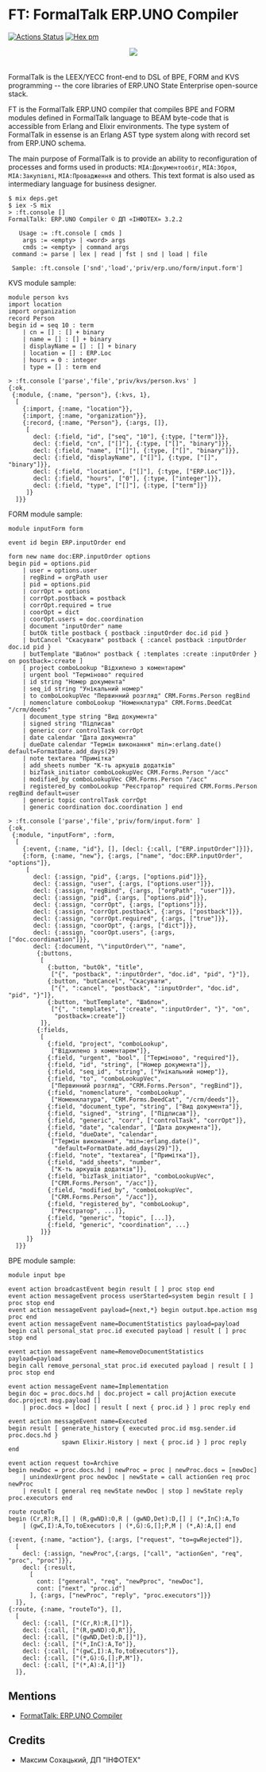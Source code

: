 FT: FormalTalk ERP.UNO Compiler
===============================

[![Actions Status](https://github.com/erpuno/ft/workflows/mix/badge.svg)](https://github.com/erpuno/ft/actions)
[![Hex pm](https://img.shields.io/hexpm/v/ft.svg?style=flat)](https://hex.pm/packages/ft)

<div align=center><img src="https://tonpa.guru/stream/2023/FT-23.svg"></div>
<br><br>
FormalTalk is the LEEX/YECC front-end to DSL of BPE, FORM and KVS
programming -- the core libraries of ERP.UNO State Enterprise open-source stack.

FT is the FormalTalk ERP.UNO compiler that compiles BPE and FORM
modules defined in FormalTalk language to BEAM byte-code that is
accessible from Erlang and Elixir environments. The type system
of FormalTalk in essense is an Erlang AST type system along with
record set from ERP.UNO schema.

The main purpose of FormalTalk is to provide an ability to
reconfiguration of processes and forms used in products:
`MIA:Документообіг`, `МІА:Зброя`, `МІА:Закупівлі`, `МІА:Провадження`
and others. This text format is also used as intermediary language
for business designer.

```
$ mix deps.get
$ iex -S mix
> :ft.console []
FormalTalk: ERP.UNO Compiler © ДП «ІНФОТЕХ» 3.2.2

   Usage := :ft.console [ cmds ]
    args := <empty> | <word> args
    cmds := <empty> | command args
 command := parse | lex | read | fst | snd | load | file

 Sample: :ft.console ['snd','load','priv/erp.uno/form/input.form']
```

KVS module sample:

```
module person kvs
import location
import organization
record Person
begin id = seq 10 : term
    | cn = [] : [] + binary
    | name = [] : [] + binary
    | displayName = [] : [] + binary
    | location = [] : ERP.Loc
    | hours = 0 : integer
    | type = [] : term end

```

```
> :ft.console ['parse','file','priv/kvs/person.kvs' ]
{:ok,
 {:module, {:name, "person"}, {:kvs, 1},
  [
    {:import, {:name, "location"}},
    {:import, {:name, "organization"}},
    {:record, {:name, "Person"}, {:args, []},
     [
       decl: {:field, "id", ["seq", "10"], {:type, ["term"]}},
       decl: {:field, "cn", ["[]"], {:type, ["[]", "binary"]}},
       decl: {:field, "name", ["[]"], {:type, ["[]", "binary"]}},
       decl: {:field, "displayName", ["[]"], {:type, ["[]", "binary"]}},
       decl: {:field, "location", ["[]"], {:type, ["ERP.Loc"]}},
       decl: {:field, "hours", ["0"], {:type, ["integer"]}},
       decl: {:field, "type", ["[]"], {:type, ["term"]}}
     ]}
  ]}}
```


FORM module sample:

```
module inputForm form

event id begin ERP.inputOrder end

form new name doc:ERP.inputOrder options
begin pid = options.pid
    | user = options.user
    | regBind = orgPath user
    | pid = options.pid
    | corrOpt = options
    | corrOpt.postback = postback
    | corrOpt.required = true
    | coorOpt = dict
    | coorOpt.users = doc.coordination
    | document "inputOrder" name
    [ butOk title postback { postback :inputOrder doc.id pid }
    | butCancel "Скасувати" postback { :cancel postback :inputOrder doc.id pid }
    | butTemplate "Шаблон" postback { :templates :create :inputOrder } on postback=:create ]
    [ project comboLookup "Відхилено з коментарем"
    | urgent bool "Терміново" required
    | id string "Номер документа"
    | seq_id string "Унікальний номер"
    | to comboLookupVec "Первинний розгляд" CRM.Forms.Person regBind
    | nomenclature comboLookup "Номенклатура" CRM.Forms.DeedCat "/crm/deeds"
    | document_type string "Вид документа"
    | signed string "Підписав"
    | generic corr controlTask corrOpt
    | date calendar "Дата документа"
    | dueDate calendar "Термін виконання" min=:erlang.date() default=FormatDate.add_days(29)
    | note textarea "Примітка"
    | add_sheets number "К-ть аркушів додатків"
    | bizTask_initiator comboLookupVec CRM.Forms.Person "/acc"
    | modified_by comboLookupVec CRM.Forms.Person "/acc"
    | registered_by comboLookup "Реєстратор" required CRM.Forms.Person regBind default=user
    | generic topic controlTask corrOpt
    | generic coordination doc.coordination ] end

```

```
> :ft.console ['parse','file','priv/form/input.form' ]
{:ok,
 {:module, "inputForm", :form,
  [
    {:event, {:name, "id"}, [], [decl: {:call, ["ERP.inputOrder"]}]},
    {:form, {:name, "new"}, {:args, ["name", "doc:ERP.inputOrder", "options"]},
     [
       decl: {:assign, "pid", {:args, ["options.pid"]}},
       decl: {:assign, "user", {:args, ["options.user"]}},
       decl: {:assign, "regBind", {:args, ["orgPath", "user"]}},
       decl: {:assign, "pid", {:args, ["options.pid"]}},
       decl: {:assign, "corrOpt", {:args, ["options"]}},
       decl: {:assign, "corrOpt.postback", {:args, ["postback"]}},
       decl: {:assign, "corrOpt.required", {:args, ["true"]}},
       decl: {:assign, "coorOpt", {:args, ["dict"]}},
       decl: {:assign, "coorOpt.users", {:args, ["doc.coordination"]}},
       decl: {:document, "\"inputOrder\"", "name",
        {:buttons,
         [
           {:button, "butOk", "title",
            ["{", "postback", ":inputOrder", "doc.id", "pid", "}"]},
           {:button, "butCancel", "Скасувати",
            ["{", ":cancel", "postback", ":inputOrder", "doc.id", "pid", "}"]},
           {:button, "butTemplate", "Шаблон",
            ["{", ":templates", ":create", ":inputOrder", "}", "on",
             "postback=:create"]}
         ]},
        {:fields,
         [
           {:field, "project", "comboLookup",
            ["Відхилено з коментарем"]},
           {:field, "urgent", "bool", ["Терміново", "required"]},
           {:field, "id", "string", ["Номер документа"]},
           {:field, "seq_id", "string", ["Унікальний номер"]},
           {:field, "to", "comboLookupVec",
            ["Первинний розгляд", "CRM.Forms.Person", "regBind"]},
           {:field, "nomenclature", "comboLookup",
            ["Номенклатура", "CRM.Forms.DeedCat", "/crm/deeds"]},
           {:field, "document_type", "string", ["Вид документа"]},
           {:field, "signed", "string", ["Підписав"]},
           {:field, "generic", "corr", ["controlTask", "corrOpt"]},
           {:field, "date", "calendar", ["Дата документа"]},
           {:field, "dueDate", "calendar",
            ["Термін виконання", "min=:erlang.date()",
             "default=FormatDate.add_days(29)"]},
           {:field, "note", "textarea", ["Примітка"]},
           {:field, "add_sheets", "number",
            ["К-ть аркушів додатків"]},
           {:field, "bizTask_initiator", "comboLookupVec",
            ["CRM.Forms.Person", "/acc"]},
           {:field, "modified_by", "comboLookupVec",
            ["CRM.Forms.Person", "/acc"]},
           {:field, "registered_by", "comboLookup",
            ["Реєстратор", ...]},
           {:field, "generic", "topic", [...]},
           {:field, "generic", "coordination", ...}
         ]}}
     ]}
  ]}}
```

BPE module sample:

```
module input bpe

event action broadcastEvent begin result [ ] proc stop end
event action messageEvent process userStarted=system begin result [ ] proc stop end
event action messageEvent payload={next,*} begin output.bpe.action msg proc end
event action messageEvent name=DocumentStatistics payload=payload
begin call personal_stat proc.id executed payload | result [ ] proc stop end

event action messageEvent name=RemoveDocumentStatistics payload=payload
begin call remove_personal_stat proc.id executed payload | result [ ] proc stop end

event action messageEvent name=Implementation
begin doc = proc.docs.hd | doc.project = call projAction execute doc.project msg.payload []
    | proc.docs = [doc] | result [ next { proc.id } ] proc reply end

event action messageEvent name=Executed
begin result [ generate_history { executed proc.id msg.sender.id proc.docs.hd }
               spawn Elixir.History | next { proc.id } ] proc reply end

event action request to=Archive
begin newDoc = proc.docs.hd | newProc = proc | newProc.docs = [newDoc]
    | unindexUrgent proc newDoc | newState = call actionGen req proc newProc
    | result [ general req newState newDoc | stop ] newState reply proc.executors end

route routeTo
begin (Cr,R):R,[] | (R,gwND):O,R | (gwND,Det):D,[] | (*,InC):A,To
    | (gwC,I):A,To,toExecutors | (*,G):G,[];P,M | (*,A):A,[] end
```

```
{:event, {:name, "action"}, {:args, ["request", "to=gwRejected"]},
  [
    decl: {:assign, "newProc",{:args, ["call", "actionGen", "req", "proc", "proc"]}},
    decl: {:result,
      [
        cont: ["general", "req", "newPproc", "newDoc"],
        cont: ["next", "proc.id"]
      ], {:args, ["newProc", "reply", "proc.executors"]}}
  ]},
{:route, {:name, "routeTo"}, [],
  [
    decl: {:call, ["(Cr,R):R,[]"]},
    decl: {:call, ["(R,gwND):O,R"]},
    decl: {:call, ["(gwND,Det):D,[]"]},
    decl: {:call, ["(*,InC):A,To"]},
    decl: {:call, ["(gwC,I):A,To,toExecutors"]},
    decl: {:call, ["(*,G):G,[];P,M"]},
    decl: {:call, ["(*,A):A,[]"]}
  ]},
```

Mentions
--------

* <a href="https://tonpa.guru/stream/2023/2023-02-01%20FormalTalk.htm">FormatTalk: ERP.UNO Compiler</a>

Credits
-------

* Максим Сохацький, ДП "ІНФОТЕХ"
